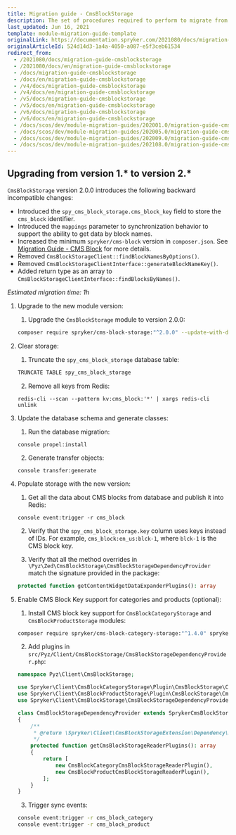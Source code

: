 ```yaml
---
title: Migration guide - CmsBlockStorage
description: The set of procedures required to perform to migrate from one version of the CMS Block Storage module to another.
last_updated: Jun 16, 2021
template: module-migration-guide-template
originalLink: https://documentation.spryker.com/2021080/docs/migration-guide-cmsblockstorage
originalArticleId: 524d14d3-1a4a-4050-a087-e5f3ceb61534
redirect_from:
  - /2021080/docs/migration-guide-cmsblockstorage
  - /2021080/docs/en/migration-guide-cmsblockstorage
  - /docs/migration-guide-cmsblockstorage
  - /docs/en/migration-guide-cmsblockstorage
  - /v4/docs/migration-guide-cmsblockstorage
  - /v4/docs/en/migration-guide-cmsblockstorage
  - /v5/docs/migration-guide-cmsblockstorage
  - /v5/docs/en/migration-guide-cmsblockstorage
  - /v6/docs/migration-guide-cmsblockstorage
  - /v6/docs/en/migration-guide-cmsblockstorage
  - /docs/scos/dev/module-migration-guides/202001.0/migration-guide-cmsblockstorage.html
  - /docs/scos/dev/module-migration-guides/202005.0/migration-guide-cmsblockstorage.html
  - /docs/scos/dev/module-migration-guides/202009.0/migration-guide-cmsblockstorage.html
  - /docs/scos/dev/module-migration-guides/202108.0/migration-guide-cmsblockstorage.html
---
```


## Upgrading from version 1.* to version 2.*

`CmsBlockStorage` version 2.0.0 introduces the following backward incompatible changes:

* Introduced the `spy_cms_block_storage.cms_block_key` field to store the `cms_block` identifier.
* Introduced the `mappings` parameter to synchronization behavior to support the ability to get data by block names.
* Increased the minimum `spryker/cms-block` version in `composer.json`. See [Migration Guide - CMS Block](/docs/scos/dev/module-migration-guides/migration-guide-cmsblock.html#upgrading-from-version-2-to-version-3) for more details.
* Removed `CmsBlockStorageClient::findBlockNamesByOptions()`.
* Removed `CmsBlockStorageClientInterface::generateBlockNameKey()`.
* Added return type as an array to `CmsBlockStorageClientInterface::findBlocksByNames()`.

*Estimated migration time: 1h*

1. Upgrade to the new module version:

    1. Upgrade the `CmsBlockStorage` module to version 2.0.0:

    ```bash
    composer require spryker/cms-block-storage:"^2.0.0" --update-with-dependencies
    ```

2. Clear storage:

    1. Truncate the `spy_cms_block_storage` database table:

    ```bash
    TRUNCATE TABLE spy_cms_block_storage
    ```

    2. Remove all keys from Redis:

    ```shell
    redis-cli --scan --pattern kv:cms_block:'*' | xargs redis-cli unlink
    ```

3. Update the database schema and generate classes:

    1. Run the database migration:

    ```shell
    console propel:install
    ```

    2. Generate transfer objects:

    ```shell
    console transfer:generate
    ```

4. Populate storage with the new version:

    1. Get all the data about CMS blocks from database and publish it into Redis:

    ```shell
    console event:trigger -r cms_block
    ```

    2. Verify that the `spy_cms_block_storage.key` column uses keys instead of IDs. For example, `cms_block:en_us:blck-1`, where `blck-1` is the CMS block key.

    3. Verify that all the method overrides in `\Pyz\Zed\CmsBlockStorage\CmsBlockStorageDependencyProvider` match the signature provided in the package:

    ```php
    protected function getContentWidgetDataExpanderPlugins(): array
    ```


5. Enable CMS Block Key support for categories and products (optional):

    1. Install CMS block key support for `CmsBlockCategoryStorage` and `CmsBlockProductStorage` modules:

    ```bash
    composer require spryker/cms-block-category-storage:"^1.4.0" spryker/cms-block-product-storage:"^1.4.0" --update-with-dependencies
    ```

    2. Add plugins in `src/Pyz/Client/CmsBlockStorage/CmsBlockStorageDependencyProvider.php`:

    ```php        
    namespace Pyz\Client\CmsBlockStorage;

    use Spryker\Client\CmsBlockCategoryStorage\Plugin\CmsBlockStorage\CmsBlockCategoryCmsBlockStorageReaderPlugin;
    use Spryker\Client\CmsBlockProductStorage\Plugin\CmsBlockStorage\CmsBlockProductCmsBlockStorageReaderPlugin;
    use Spryker\Client\CmsBlockStorage\CmsBlockStorageDependencyProvider as SprykerCmsBlockStorageDependencyProvider;

    class CmsBlockStorageDependencyProvider extends SprykerCmsBlockStorageDependencyProvider
    {
        /**
         * @return \Spryker\Client\CmsBlockStorageExtension\Dependency\Plugin\CmsBlockStorageReaderPluginInterface[]
         */
        protected function getCmsBlockStorageReaderPlugins(): array
        {
            return [
                new CmsBlockCategoryCmsBlockStorageReaderPlugin(),
                new CmsBlockProductCmsBlockStorageReaderPlugin(),
            ];
        }
    }
    ```

    3. Trigger sync events:

    ```bash
    console event:trigger -r cms_block_category
    console event:trigger -r cms_block_product
    ```
